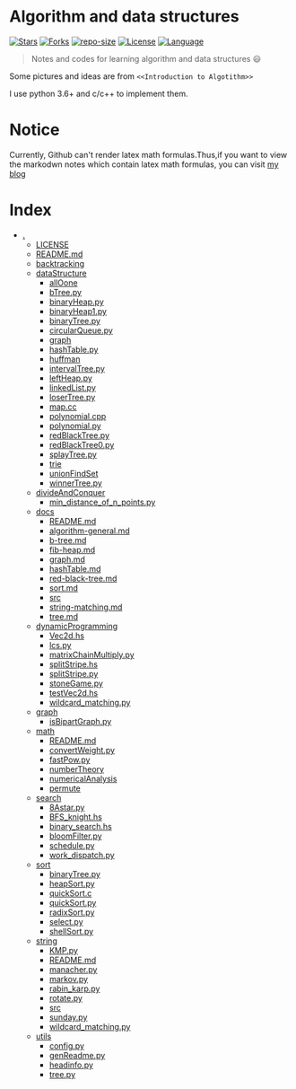 
# Algorithm and data structures

[![Stars](https://img.shields.io/github/stars/mbinary/algorithm-in-python.svg?label=Stars&style=social)](https://github.com/mbinary/algorithm-in-python/stargazers)
[![Forks](https://img.shields.io/github/forks/mbinary/algorithm-in-python.svg?label=Fork&style=social)](https://github.com/mbinary/algorithm-in-python/network/members)
[![repo-size](https://img.shields.io/github/repo-size/mbinary/algorithm-in-python.svg)]()
[![License](https://img.shields.io/badge/LICENSE-WTFPL-blue.svg)](LICENSE)
[![Language](https://img.shields.io/badge/language-python3-orange.svg)]()
<!-- [![Build](https://travis-ci.org/mbinary/PL0-compiler.svg?branch=master)]() -->

>Notes and codes for learning algorithm and data structures :smiley:

Some pictures and ideas are from `<<Introduction to Algotithm>>`

I use python 3.6+ and c/c++ to implement them.

# Notice
Currently, Github can't render latex math formulas.Thus,if you want to view the markodwn notes which contain latex math formulas, you can visit [my blog](https://mbinary.xyz)

# Index
* [.](.)
    * [LICENSE](./LICENSE)
    * [README.md](./README.md)
    * [backtracking](./backtracking)
    * [dataStructure](./dataStructure)
        * [allOone](./dataStructure/allOone)
        * [bTree.py](./dataStructure/bTree.py)
        * [binaryHeap.py](./dataStructure/binaryHeap.py)
        * [binaryHeap1.py](./dataStructure/binaryHeap1.py)
        * [binaryTree.py](./dataStructure/binaryTree.py)
        * [circularQueue.py](./dataStructure/circularQueue.py)
        * [graph](./dataStructure/graph)
        * [hashTable.py](./dataStructure/hashTable.py)
        * [huffman](./dataStructure/huffman)
        * [intervalTree.py](./dataStructure/intervalTree.py)
        * [leftHeap.py](./dataStructure/leftHeap.py)
        * [linkedList.py](./dataStructure/linkedList.py)
        * [loserTree.py](./dataStructure/loserTree.py)
        * [map.cc](./dataStructure/map.cc)
        * [polynomial.cpp](./dataStructure/polynomial.cpp)
        * [polynomial.py](./dataStructure/polynomial.py)
        * [redBlackTree.py](./dataStructure/redBlackTree.py)
        * [redBlackTree0.py](./dataStructure/redBlackTree0.py)
        * [splayTree.py](./dataStructure/splayTree.py)
        * [trie](./dataStructure/trie)
        * [unionFindSet](./dataStructure/unionFindSet)
        * [winnerTree.py](./dataStructure/winnerTree.py)
    * [divideAndConquer](./divideAndConquer)
        * [min_distance_of_n_points.py](./divideAndConquer/min_distance_of_n_points.py)
    * [docs](./docs)
        * [README.md](./docs/README.md)
        * [algorithm-general.md](./docs/algorithm-general.md)
        * [b-tree.md](./docs/b-tree.md)
        * [fib-heap.md](./docs/fib-heap.md)
        * [graph.md](./docs/graph.md)
        * [hashTable.md](./docs/hashTable.md)
        * [red-black-tree.md](./docs/red-black-tree.md)
        * [sort.md](./docs/sort.md)
        * [src](./docs/src)
        * [string-matching.md](./docs/string-matching.md)
        * [tree.md](./docs/tree.md)
    * [dynamicProgramming](./dynamicProgramming)
        * [Vec2d.hs](./dynamicProgramming/Vec2d.hs)
        * [lcs.py](./dynamicProgramming/lcs.py)
        * [matrixChainMultiply.py](./dynamicProgramming/matrixChainMultiply.py)
        * [splitStripe.hs](./dynamicProgramming/splitStripe.hs)
        * [splitStripe.py](./dynamicProgramming/splitStripe.py)
        * [stoneGame.py](./dynamicProgramming/stoneGame.py)
        * [testVec2d.hs](./dynamicProgramming/testVec2d.hs)
        * [wildcard_matching.py](./dynamicProgramming/wildcard_matching.py)
    * [graph](./graph)
        * [isBipartGraph.py](./graph/isBipartGraph.py)
    * [math](./math)
        * [README.md](./math/README.md)
        * [convertWeight.py](./math/convertWeight.py)
        * [fastPow.py](./math/fastPow.py)
        * [numberTheory](./math/numberTheory)
        * [numericalAnalysis](./math/numericalAnalysis)
        * [permute](./math/permute)
    * [search](./search)
        * [8Astar.py](./search/8Astar.py)
        * [BFS_knight.hs](./search/BFS_knight.hs)
        * [binary_search.hs](./search/binary_search.hs)
        * [bloomFilter.py](./search/bloomFilter.py)
        * [schedule.py](./search/schedule.py)
        * [work_dispatch.py](./search/work_dispatch.py)
    * [sort](./sort)
        * [binaryTree.py](./sort/binaryTree.py)
        * [heapSort.py](./sort/heapSort.py)
        * [quickSort.c](./sort/quickSort.c)
        * [quickSort.py](./sort/quickSort.py)
        * [radixSort.py](./sort/radixSort.py)
        * [select.py](./sort/select.py)
        * [shellSort.py](./sort/shellSort.py)
    * [string](./string)
        * [KMP.py](./string/KMP.py)
        * [README.md](./string/README.md)
        * [manacher.py](./string/manacher.py)
        * [markov.py](./string/markov.py)
        * [rabin_karp.py](./string/rabin_karp.py)
        * [rotate.py](./string/rotate.py)
        * [src](./string/src)
        * [sunday.py](./string/sunday.py)
        * [wildcard_matching.py](./string/wildcard_matching.py)
    * [utils](./utils)
        * [config.py](./utils/config.py)
        * [genReadme.py](./utils/genReadme.py)
        * [headinfo.py](./utils/headinfo.py)
        * [tree.py](./utils/tree.py)

